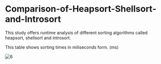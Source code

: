 # Comparison-of-Heapsort-Shellsort-and-Introsort

This study offers runtime analysis of different sorting algorithms called heapsort, shellsort and introsort.

This table shows sorting times in miliseconds form. (ms)


![6](https://user-images.githubusercontent.com/95179775/162739333-18b3d5cb-a325-48e5-b95e-27fd42bc4e66.JPG)

